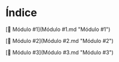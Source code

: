 # Índice

[📕 Módulo #1](Módulo #1.md "Módulo #1")

[📕 Módulo #2](Módulo #2.md "Módulo #2")

[📕 Módulo #3](Módulo #3.md "Módulo #3")
